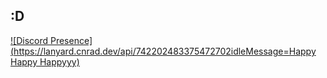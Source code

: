 

:D
---

[![Discord Presence](https://lanyard.cnrad.dev/api/742202483375472702idleMessage=Happy Happy Happyyy)](https://discord.com/users/742202483375472702)


